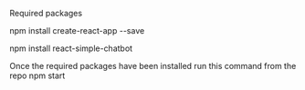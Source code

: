 Required packages

npm install create-react-app --save

npm install react-simple-chatbot

Once the required packages have been installed run this command from the repo
npm start
